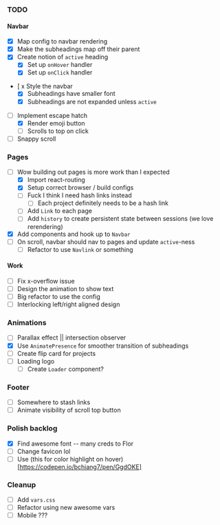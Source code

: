 ### TODO

#### Navbar

- [x] Map config to navbar rendering
- [x] Make the subheadings map off their parent
- [x] Create notion of `active` heading
  - [x] Set up `onHover` handler
  - [x] Set up `onClick` handler
- [ x Style the navbar
  - [x] Subheadings have smaller font
  - [x] Subheadings are not expanded unless `active`
- [ ] Implement escape hatch
  - [x] Render emoji button
  - [ ] Scrolls to top on click

- [ ] Snappy scroll

### Pages

- [ ] Wow building out pages is more work than I expected
  - [x] Import react-routing
  - [x] Setup correct browser / build configs
  - [ ] Fuck I think I need hash links instead
    - [ ] Each project definitely needs to be a hash link
  - [ ] Add `Link` to each page
  - [ ] Add `history` to create persistent state between sessions (we love rerendering)
- [x] Add components and hook up to `Navbar`
- [ ] On scroll, navbar should nav to pages and update `active`-ness
  - [ ] Refactor to use `Navlink` or something

#### Work

- [ ] Fix x-overflow issue
- [ ] Design the animation to show text
- [ ] Big refactor to use the config
- [ ] Interlocking left/right aligned design

### Animations

- [ ] Parallax effect || intersection observer
- [x] Use `AnimatePresence` for smoother transition of subheadings
- [ ] Create flip card for projects
- [ ] Loading logo
  - [ ] Create `Loader` component?

### Footer

- [ ] Somewhere to stash links
- [ ] Animate visibility of scroll top button

### Polish backlog

- [x] Find awesome font -- many creds to Flor
- [ ] Change favicon lol
- [ ] Use (this for color highlight on hover)[https://codepen.io/bchiang7/pen/GgdOKE]

### Cleanup

- [ ] Add `vars.css`
- [ ] Refactor using new awesome vars
- [ ] Mobile ???
